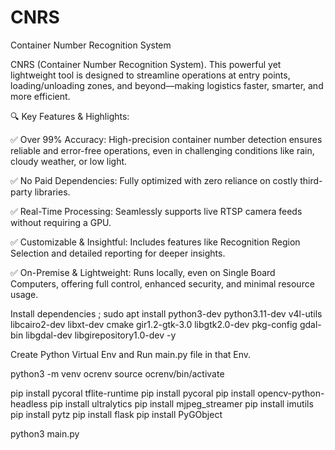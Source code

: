 # CNRS
Container Number Recognition System

CNRS (Container Number Recognition System). This powerful yet lightweight tool is designed to streamline operations at entry points, loading/unloading zones, and beyond—making logistics faster, smarter, and more efficient.
 
🔍 Key Features & Highlights:

✅ Over 99% Accuracy: High-precision container number detection ensures reliable and error-free operations, even in challenging conditions like rain, cloudy weather, or low light.

✅ No Paid Dependencies: Fully optimized with zero reliance on costly third-party libraries.

✅ Real-Time Processing: Seamlessly supports live RTSP camera feeds without requiring a GPU.

✅ Customizable & Insightful: Includes features like Recognition Region Selection and detailed reporting for deeper insights.

✅ On-Premise & Lightweight: Runs locally, even on Single Board Computers, offering full control, enhanced security, and minimal resource usage.

Install dependencies ;
sudo apt install python3-dev python3.11-dev v4l-utils libcairo2-dev libxt-dev cmake gir1.2-gtk-3.0 libgtk2.0-dev pkg-config gdal-bin libgdal-dev libgirepository1.0-dev -y

Create Python Virtual Env and Run main.py file in that Env.

python3 -m venv ocrenv
source ocrenv/bin/activate

pip install pycoral tflite-runtime
pip install pycoral
pip install opencv-python-headless 
pip install ultralytics 
pip install mjpeg_streamer 
pip install imutils
pip install pytz
pip install flask
pip install PyGObject

python3 main.py




